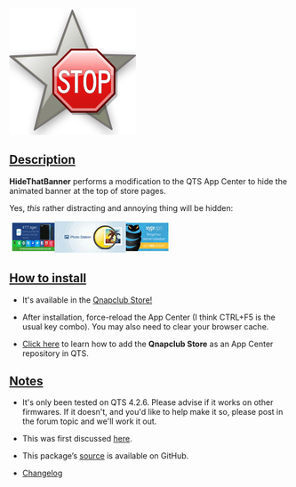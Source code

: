 ![icon](images/hidethatbanner.png)

## <u>Description</u>

**HideThatBanner** performs a modification to the QTS App Center to hide the animated banner at the top of store pages.

Yes, *this* rather distracting and annoying thing will be hidden:

![banner animation](images/banner.ani.gif)

## <u>How to install</u>

- It's available in the [Qnapclub Store!](https://qnapclub.eu/en/qpkg/560)

- After installation, force-reload the App Center (I think CTRL+F5 is the usual key combo). You may also need to clear your browser cache.

- [Click here](https://qnapclub.eu/en/howto/1) to learn how to add the **Qnapclub Store** as an App Center repository in QTS.


## <u>Notes</u>

- It's only been tested on QTS 4.2.6. Please advise if it works on other firmwares. If it doesn't, and you'd like to help make it so, please post in the forum topic and we'll work it out.

- This was first discussed [here](https://forum.qnap.com/viewtopic.php?f=11&t=139526).

- This package’s [source](url=https://github.com/OneCDOnly/HideThatBanner) is available on GitHub.

- [Changelog](https://raw.githubusercontent.com/OneCDOnly/HideThatBanner/master/changelog.txt)